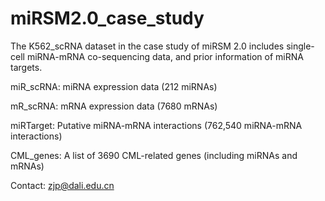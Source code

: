 # miRSM2.0_case_study
The K562_scRNA dataset in the case study of miRSM 2.0 includes single-cell miRNA-mRNA co-sequencing data, and prior information of miRNA targets.

miR_scRNA: miRNA expression data (212 miRNAs)

mR_scRNA: mRNA expression data (7680 mRNAs)

miRTarget: Putative miRNA-mRNA interactions (762,540 miRNA-mRNA interactions)

CML_genes: A list of 3690 CML-related genes (including miRNAs and mRNAs)

Contact: zjp@dali.edu.cn
